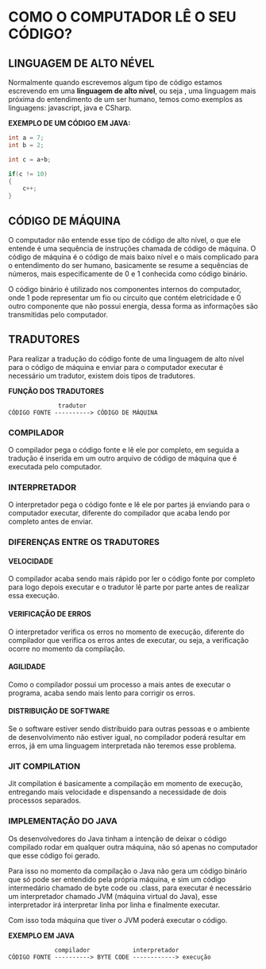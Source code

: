 # COMO O COMPUTADOR LÊ O SEU CÓDIGO?

## LINGUAGEM DE ALTO NÉVEL

Normalmente quando escrevemos algum tipo de código estamos escrevendo em uma **linguagem de alto nível**, ou seja , uma linguagem mais próxima do entendimento de um ser humano, temos como exemplos as linguagens: javascript, java e CSharp.

**EXEMPLO DE UM CÓDIGO EM JAVA:**

```java
int a = 7;
int b = 2;

int c = a+b;

if(c != 10)
{
    c++;
}
```

## CÓDIGO DE MÁQUINA

O computador não entende esse tipo de código de alto nível, o que ele entende é uma sequência de instruções chamada de código de máquina. O código de máquina é o código de mais baixo nível e o mais complicado para o entendimento do ser humano, basicamente se resume a sequências de números, mais especificamente de 0 e 1 conhecida como código binário.

O código binário é utilizado nos componentes internos do computador, onde 1 pode representar um fio ou circuito que contém eletricidade e 0 outro componente que não possui energia, dessa forma as informações são transmitidas pelo computador.

## TRADUTORES

Para realizar a tradução do código fonte de uma linguagem de alto nível para o código de máquina e enviar para o computador executar é necessário um tradutor, existem dois tipos de tradutores.

**FUNÇÃO DOS TRADUTORES**

```
              tradutor     
CÓDIGO FONTE ----------> CÓDIGO DE MÁQUINA
```

### COMPILADOR

O compilador pega o código fonte e lê ele por completo, em seguida a tradução é inserida em um outro arquivo de código de máquina que é executada pelo computador.

### INTERPRETADOR

O interpretador pega o código fonte e lê ele por partes já enviando para o computador executar, diferente do compilador que acaba lendo por completo antes de enviar.

### DIFERENÇAS ENTRE OS TRADUTORES

#### VELOCIDADE

O compilador acaba sendo mais rápido por ler o código fonte por completo para logo depois executar e o tradutor lê parte por parte antes de realizar essa execução.

#### VERIFICAÇÃO DE ERROS

O interpretador verifica os erros no momento de execução, diferente do compilador que verifica os erros antes de executar, ou seja, a verificação ocorre no momento da compilação.

#### AGILIDADE

Como o compilador possui um processo a mais antes de executar o programa, acaba sendo mais lento para corrigir os erros.

#### DISTRIBUIÇÃO DE SOFTWARE

Se o software estiver sendo distribuido para outras pessoas e o ambiente de desenvolvimento não estiver igual, no compilador poderá resultar em erros, já em uma linguagem interpretada não teremos esse problema.

### JIT COMPILATION

Jit compilation é basicamente a compilação em momento de execução, entregando mais velocidade e dispensando a necessidade de dois processos separados.

### IMPLEMENTAÇÃO DO JAVA

Os desenvolvedores do Java tinham a intenção de deixar o código compilado rodar em qualquer outra máquina, não só apenas no computador que esse código foi gerado.

Para isso no momento da compilação o Java não gera um código binário que só pode ser entendido pela própria máquina, e sim um código intermedário chamado de byte code ou .class, para executar é necessário um interpretador chamado JVM (máquina virtual do Java), esse interpretador irá interpretar linha por linha e finalmente executar. 

Com isso toda máquina que tiver o JVM poderá executar o código.

**EXEMPLO EM JAVA**
```
             compilador            interpretador
CÓDIGO FONTE ----------> BYTE CODE ------------> execução

```